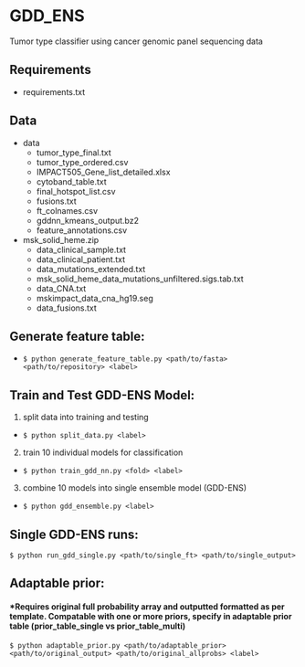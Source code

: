 # GDD_ENS
Tumor type classifier using cancer genomic panel sequencing data
## Requirements
- requirements.txt
## Data
- data
  - tumor_type_final.txt
  - tumor_type_ordered.csv
  - IMPACT505_Gene_list_detailed.xlsx
  - cytoband_table.txt
  - final_hotspot_list.csv
  - fusions.txt
  - ft_colnames.csv
  - gddnn_kmeans_output.bz2
  - feature_annotations.csv
- msk_solid_heme.zip
  - data_clinical_sample.txt
  - data_clinical_patient.txt
  - data_mutations_extended.txt
  - msk_solid_heme_data_mutations_unfiltered.sigs.tab.txt
  - data_CNA.txt
  - mskimpact_data_cna_hg19.seg
  - data_fusions.txt

## Generate feature table: 
- `$ python generate_feature_table.py <path/to/fasta> <path/to/repository> <label>`

## Train and Test GDD-ENS Model: 
1. split data into training and testing
- `$ python split_data.py <label>`
2. train 10 individual models for classification
- `$ python train_gdd_nn.py <fold> <label>`
3. combine 10 models into single ensemble model (GDD-ENS)
- `$ python gdd_ensemble.py <label>`

## Single GDD-ENS runs: 
`$ python run_gdd_single.py <path/to/single_ft> <path/to/single_output>`

## Adaptable prior:
#### *Requires original full probability array and outputted formatted as per template. Compatable with one or more priors, specify in adaptable prior table (prior_table_single vs prior_table_multi)
`$ python adaptable_prior.py <path/to/adaptable_prior> <path/to/original_output> <path/to/original_allprobs> <label>`


